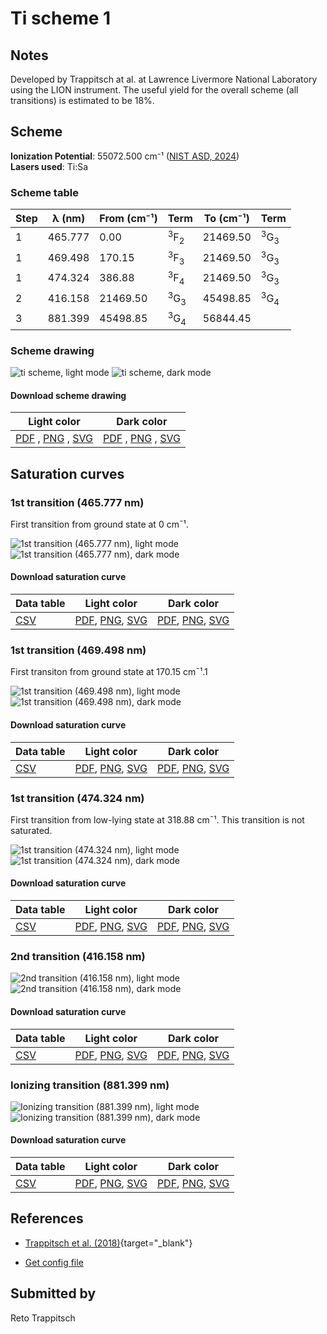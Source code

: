 # Ti scheme 1

## Notes

Developed by Trappitsch at al. at Lawrence Livermore National Laboratory using the LION instrument. The useful yield for the overall scheme (all transitions) is estimated to be 18%.



## Scheme

**Ionization Potential**: 55072.500 cm⁻¹ ([NIST ASD, 2024](https://www.nist.gov/pml/atomic-spectra-database))  
**Lasers used**: Ti:Sa

### Scheme table

| Step | λ (nm)  | From (cm⁻¹) |           Term            | To (cm⁻¹) |           Term            |
| ---- | ------- | ----------- | ------------------------- | --------- | ------------------------- |
| 1    | 465.777 | 0.00        | <sup>3</sup>F<sub>2</sub> | 21469.50  | <sup>3</sup>G<sub>3</sub> |
| 1    | 469.498 | 170.15      | <sup>3</sup>F<sub>3</sub> | 21469.50  | <sup>3</sup>G<sub>3</sub> |
| 1    | 474.324 | 386.88      | <sup>3</sup>F<sub>4</sub> | 21469.50  | <sup>3</sup>G<sub>3</sub> |
| 2    | 416.158 | 21469.50    | <sup>3</sup>G<sub>3</sub> | 45498.85  | <sup>3</sup>G<sub>4</sub> |
| 3    | 881.399 | 45498.85    | <sup>3</sup>G<sub>4</sub> | 56844.45  |                           |


### Scheme drawing

![ti scheme, light mode](ti-001/ti-001-light.png#only-light)
![ti scheme, dark mode](ti-001/ti-001-dark-web.png#only-dark)

#### Download scheme drawing

|                                            Light color                                            |                                           Dark color                                           |
| ------------------------------------------------------------------------------------------------- | ---------------------------------------------------------------------------------------------- |
| [PDF](ti-001/ti-001-light.pdf) , [PNG](ti-001/ti-001-light.png) , [SVG](ti-001/ti-001-light.svg)  | [PDF](ti-001/ti-001-dark.pdf) , [PNG](ti-001/ti-001-dark.png) , [SVG](ti-001/ti-001-dark.svg)  |


## Saturation curves

### 1st transition (465.777 nm)

First transition from ground state at 0 cm¯¹.

![1st transition (465.777 nm), light mode](ti-001/sat-0-light.png#only-light)
![1st transition (465.777 nm), dark mode](ti-001/sat-0-dark-web.png#only-dark)


#### Download saturation curve

|             Data table             |                                         Light color                                         |                                        Dark color                                        |
| ---------------------------------- | ------------------------------------------------------------------------------------------- | ---------------------------------------------------------------------------------------- |
| [CSV](ti-001/sat-0-data-table.csv) | [PDF](ti-001/sat-0-light.pdf), [PNG](ti-001/sat-0-light.png), [SVG](ti-001/sat-0-light.svg) | [PDF](ti-001/sat-0-dark.pdf), [PNG](ti-001/sat-0-dark.png), [SVG](ti-001/sat-0-dark.svg) |


### 1st transition (469.498 nm)

First transiton from ground state at 170.15 cm¯¹.1

![1st transition (469.498 nm), light mode](ti-001/sat-1-light.png#only-light)
![1st transition (469.498 nm), dark mode](ti-001/sat-1-dark-web.png#only-dark)


#### Download saturation curve

|             Data table             |                                         Light color                                         |                                        Dark color                                        |
| ---------------------------------- | ------------------------------------------------------------------------------------------- | ---------------------------------------------------------------------------------------- |
| [CSV](ti-001/sat-1-data-table.csv) | [PDF](ti-001/sat-1-light.pdf), [PNG](ti-001/sat-1-light.png), [SVG](ti-001/sat-1-light.svg) | [PDF](ti-001/sat-1-dark.pdf), [PNG](ti-001/sat-1-dark.png), [SVG](ti-001/sat-1-dark.svg) |


### 1st transition (474.324 nm)

First transition from low-lying state at 318.88 cm¯¹. This transition is not saturated.

![1st transition (474.324 nm), light mode](ti-001/sat-2-light.png#only-light)
![1st transition (474.324 nm), dark mode](ti-001/sat-2-dark-web.png#only-dark)


#### Download saturation curve

|             Data table             |                                         Light color                                         |                                        Dark color                                        |
| ---------------------------------- | ------------------------------------------------------------------------------------------- | ---------------------------------------------------------------------------------------- |
| [CSV](ti-001/sat-2-data-table.csv) | [PDF](ti-001/sat-2-light.pdf), [PNG](ti-001/sat-2-light.png), [SVG](ti-001/sat-2-light.svg) | [PDF](ti-001/sat-2-dark.pdf), [PNG](ti-001/sat-2-dark.png), [SVG](ti-001/sat-2-dark.svg) |


### 2nd transition (416.158 nm)



![2nd transition (416.158 nm), light mode](ti-001/sat-3-light.png#only-light)
![2nd transition (416.158 nm), dark mode](ti-001/sat-3-dark-web.png#only-dark)


#### Download saturation curve

|             Data table             |                                         Light color                                         |                                        Dark color                                        |
| ---------------------------------- | ------------------------------------------------------------------------------------------- | ---------------------------------------------------------------------------------------- |
| [CSV](ti-001/sat-3-data-table.csv) | [PDF](ti-001/sat-3-light.pdf), [PNG](ti-001/sat-3-light.png), [SVG](ti-001/sat-3-light.svg) | [PDF](ti-001/sat-3-dark.pdf), [PNG](ti-001/sat-3-dark.png), [SVG](ti-001/sat-3-dark.svg) |


### Ionizing transition (881.399 nm)



![Ionizing transition (881.399 nm), light mode](ti-001/sat-4-light.png#only-light)
![Ionizing transition (881.399 nm), dark mode](ti-001/sat-4-dark-web.png#only-dark)


#### Download saturation curve

|             Data table             |                                         Light color                                         |                                        Dark color                                        |
| ---------------------------------- | ------------------------------------------------------------------------------------------- | ---------------------------------------------------------------------------------------- |
| [CSV](ti-001/sat-4-data-table.csv) | [PDF](ti-001/sat-4-light.pdf), [PNG](ti-001/sat-4-light.png), [SVG](ti-001/sat-4-light.svg) | [PDF](ti-001/sat-4-dark.pdf), [PNG](ti-001/sat-4-dark.png), [SVG](ti-001/sat-4-dark.svg) |




## References

  - [Trappitsch et al. (2018)](https://doi.org/10.1039/C8JA00269J){target="_blank"}

  - [Get config file](https://github.com/RIMS-Code/rims-code.github.io/blob/main/db/ti-001.json)



## Submitted by

Reto Trappitsch

